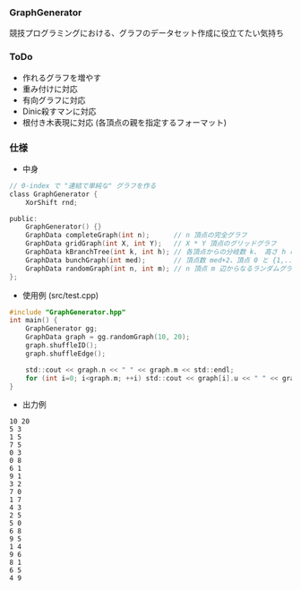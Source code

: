 ### GraphGenerator

競技プログラミングにおける、グラフのデータセット作成に役立てたい気持ち

### ToDo
- 作れるグラフを増やす
- 重み付けに対応
- 有向グラフに対応
- Dinic殺すマンに対応
- 根付き木表現に対応 (各頂点の親を指定するフォーマット)

### 仕様

- 中身
```c
// 0-index で "連結で単純な" グラフを作る
class GraphGenerator {
	XorShift rnd;

public:
	GraphGenerator() {}
	GraphData completeGraph(int n);		 // n 頂点の完全グラフ
	GraphData gridGraph(int X, int Y);	 // X * Y 頂点のグリッドグラフ	
	GraphData kBranchTree(int k, int h); // 各頂点からの分岐数 k、 高さ h の木
	GraphData bunchGraph(int med);		 // 頂点数 med+2、頂点 0 と {1,...,med} の間、および {1,..,med} と頂点 med+1 の間に辺がある	
	GraphData randomGraph(int n, int m); // n 頂点 m 辺からなるランダムグラフ
};
```

- 使用例 (src/test.cpp)
	
```c
#include "GraphGenerator.hpp"
int main() {
	GraphGenerator gg;
	GraphData graph = gg.randomGraph(10, 20);
	graph.shuffleID();
	graph.shuffleEdge();

	std::cout << graph.n << " " << graph.m << std::endl;
	for (int i=0; i<graph.m; ++i) std::cout << graph[i].u << " " << graph[i].v << std::endl;
}
```

- 出力例
```
10 20
5 3
1 5
7 5
0 3
0 8
6 1
9 1
3 2
7 0
1 7
4 3
2 5
5 0
6 8
9 5
1 4
9 6
8 1
6 5
4 9
```
